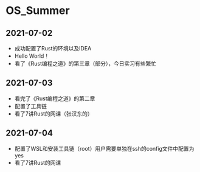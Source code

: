 # OS_Summer

## 2021-07-02

* 成功配置了Rust的环境以及IDEA
* Hello World！
* 看了《Rust编程之道》的第三章（部分），今日实习有些繁忙

## 2021-07-03

* 看完了《Rust编程之道》的第二章
* 配置了工具链
* 看了7讲Rust的网课（张汉东的）

## 2021-07-04

* 配置了WSL和安装工具链（root）用户需要单独在ssh的config文件中配置为yes
* 看了7讲Rust的网课